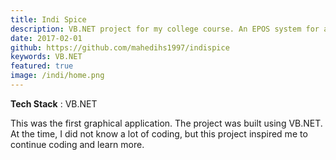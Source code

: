 ```yaml
---
title: Indi Spice
description: VB.NET project for my college course. An EPOS system for a specific restaurant.
date: 2017-02-01
github: https://github.com/mahedihs1997/indispice
keywords: VB.NET
featured: true
image: /indi/home.png
---
```

**Tech Stack** : VB.NET

This was the first graphical application. The project was built using VB.NET. At the time, I did not know a lot of coding, but this project inspired me to continue coding and learn more.